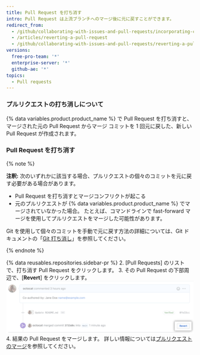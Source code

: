 ```yaml
---
title: Pull Request を打ち消す
intro: Pull Request は上流ブランチへのマージ後に元に戻すことができます。
redirect_from:
  - /github/collaborating-with-issues-and-pull-requests/incorporating-changes-from-a-pull-request/reverting-a-pull-request
  - /articles/reverting-a-pull-request
  - /github/collaborating-with-issues-and-pull-requests/reverting-a-pull-request
versions:
  free-pro-team: '*'
  enterprise-server: '*'
  github-ae: '*'
topics:
  - Pull requests
---
```


### プルリクエストの打ち消しについて

{% data variables.product.product_name %} で Pull Request を打ち消すと、マージされた元の Pull Request からマージ コミットを 1 回元に戻した、新しい Pull Request が作成されます。

### Pull Request を打ち消す

{% note %}

**注釈:** 次のいずれかに該当する場合、プルリクエストの個々のコミットを元に戻す必要がある場合があります。

- Pull Request を打ち消すとマージコンフリクトが起こる
- 元のプルリクエストが {% data variables.product.product_name %} でマージされていなかった場合。 たとえば、コマンドラインで fast-forward マージを使用してプルリクエストをマージした可能性があります。

Git を使用して個々のコミットを手動で元に戻す方法の詳細については、Git ドキュメントの「[Git 打ち消し](https://git-scm.com/docs/git-revert.html)」を参照してください。

{% endnote %}

{% data reusables.repositories.sidebar-pr %}
2. [Pull Requests] のリストで、打ち消す Pull Request をクリックします。
3. その Pull Request の下部周辺で、[**Revert**] をクリックします。 ![[Revert pull request] リンク](/assets/images/help/pull_requests/revert-pull-request-link.png)
4. 結果の Pull Request をマージします。 詳しい情報については[プルリクエストのマージ](/github/collaborating-with-issues-and-pull-requests/merging-a-pull-request)を参照してください。
